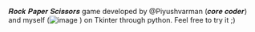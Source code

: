 𝑹𝒐𝒄𝒌 𝑷𝒂𝒑𝒆𝒓 𝑺𝒄𝒊𝒔𝒔𝒐𝒓𝒔 game developed by @Piyushvarman (𝒄𝒐𝒓𝒆 𝒄𝒐𝒅𝒆𝒓) and myself (![image](https://github.com/Rahul-LJ/Stone-Paper-Scissors-GAME/assets/122854516/c0d387d2-5057-41a6-b12d-4d8cc455c7a4)
) on Tkinter through python. Feel free to try it ;)
